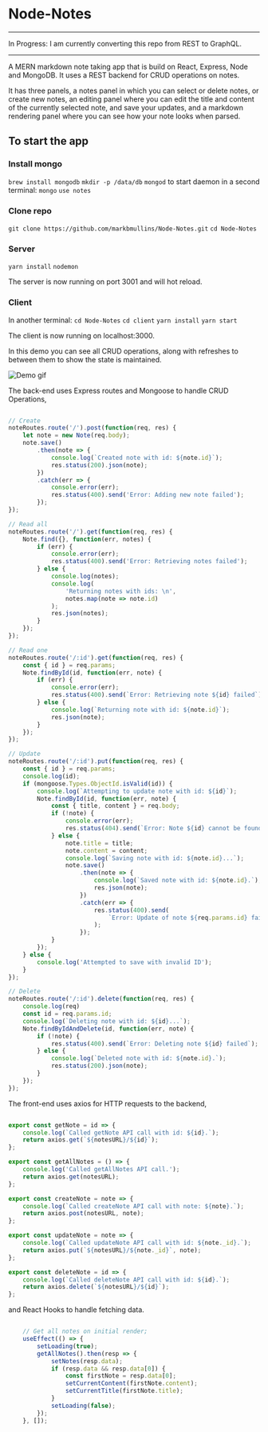 # Node-Notes


***
In Progress: I am currently converting this repo from REST to GraphQL.
***


A MERN markdown note taking app that is build on React, Express, Node and 
MongoDB. It uses a REST backend for CRUD operations on notes.

It has three panels, a notes panel in which you can select or delete notes, or
create new notes, an editing panel where you can edit the title and content of
the currently selected note, and save your updates, and a markdown rendering
panel where you can see how your note looks when parsed.

## To start the app

### Install mongo
`brew install mongodb`
`mkdir -p /data/db`
`mongod` to start daemon
in a second terminal: `mongo` `use notes`


### Clone repo
`git clone https://github.com/markbmullins/Node-Notes.git`
`cd Node-Notes`

### Server
`yarn install`
`nodemon`

The server is now running on port 3001 and will hot reload.

### Client
In another terminal: 
`cd Node-Notes`
`cd client`
`yarn install`
`yarn start`

The client is now running on localhost:3000.

In this demo you can see all CRUD operations, along with refreshes to between
them to show the state is maintained.

![Demo gif](./demo.gif)



The back-end uses Express routes and Mongoose to handle CRUD Operations, 

```js

// Create
noteRoutes.route('/').post(function(req, res) {
    let note = new Note(req.body);
    note.save()
        .then(note => {
            console.log(`Created note with id: ${note.id}`);
            res.status(200).json(note);
        })
        .catch(err => {
            console.error(err);
            res.status(400).send('Error: Adding new note failed');
        });
});

// Read all
noteRoutes.route('/').get(function(req, res) {
    Note.find({}, function(err, notes) {
        if (err) {
            console.error(err);
            res.status(400).send('Error: Retrieving notes failed');
        } else {
            console.log(notes);
            console.log(
                'Returning notes with ids: \n',
                notes.map(note => note.id)
            );
            res.json(notes);
        }
    });
});

// Read one
noteRoutes.route('/:id').get(function(req, res) {
    const { id } = req.params;
    Note.findById(id, function(err, note) {
        if (err) {
            console.error(err);
            res.status(400).send(`Error: Retrieving note ${id} failed`);
        } else {
            console.log(`Returning note with id: ${note.id}`);
            res.json(note);
        }
    });
});

// Update
noteRoutes.route('/:id').put(function(req, res) {
    const { id } = req.params;
    console.log(id);
    if (mongoose.Types.ObjectId.isValid(id)) {
        console.log(`Attempting to update note with id: ${id}`);
        Note.findById(id, function(err, note) {
            const { title, content } = req.body;
            if (!note) {
                console.error(err);
                res.status(404).send(`Error: Note ${id} cannot be found`);
            } else {
                note.title = title;
                note.content = content;
                console.log(`Saving note with id: ${note.id}...`);
                note.save()
                    .then(note => {
                        console.log(`Saved note with id: ${note.id}.`);
                        res.json(note);
                    })
                    .catch(err => {
                        res.status(400).send(
                            `Error: Update of note ${req.params.id} failed`
                        );
                    });
            }
        });
    } else {
        console.log('Attempted to save with invalid ID');
    }
});

// Delete
noteRoutes.route('/:id').delete(function(req, res) {
    console.log(req)
    const id = req.params.id;
    console.log(`Deleting note with id: ${id}...`);
    Note.findByIdAndDelete(id, function(err, note) {
        if (!note) {
            res.status(400).send(`Error: Deleting note ${id} failed`);
        } else {
            console.log(`Deleted note with id: ${note.id}.`);
            res.status(200).json(note);
        }
    });
});

```


The front-end uses axios for HTTP requests to the backend,

```js

export const getNote = id => {
    console.log(`Called getNote API call with id: ${id}.`);
    return axios.get(`${notesURL}/${id}`);
};

export const getAllNotes = () => {
    console.log('Called getAllNotes API call.');
    return axios.get(notesURL);
};

export const createNote = note => {
    console.log(`Called createNote API call with note: ${note}.`);
    return axios.post(notesURL, note);
};

export const updateNote = note => {
    console.log(`Called updateNote API call with id: ${note._id}.`);
    return axios.put(`${notesURL}/${note._id}`, note);
};

export const deleteNote = id => {
    console.log(`Called deleteNote API call with id: ${id}.`);
    return axios.delete(`${notesURL}/${id}`);
};

```

and React Hooks to handle fetching data.

```js

    // Get all notes on initial render;
    useEffect(() => {
        setLoading(true);
        getAllNotes().then(resp => {
            setNotes(resp.data);
            if (resp.data && resp.data[0]) {
                const firstNote = resp.data[0];
                setCurrentContent(firstNote.content);
                setCurrentTitle(firstNote.title);
            }
            setLoading(false);
        });
    }, []);

```
